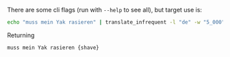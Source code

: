 There are some cli flags (run with `--help` to see all), but target use is:
```sh
echo "muss mein Yak rasieren" | translate_infrequent -l "de" -w "5_000" 2>/dev/null
```
Returning 
```
muss mein Yak rasieren {shave}
```
